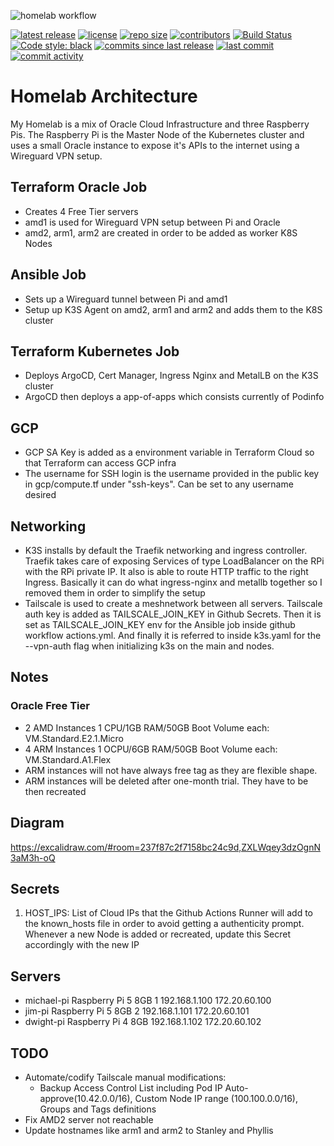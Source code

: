 ![homelab workflow](https://github.com/slashr/homelab/actions/workflows/actions.yml/badge.svg)

[![latest release](https://img.shields.io/github/release/slashr/homelab)](https://github.com/slashr/homelab/releases)
[![license](https://img.shields.io/github/license/slashr/homelab)](https://github.com/slashr/homelab/blob/master/license.txt)
[![repo size](https://img.shields.io/github/repo-size/slashr/homelab)](https://github.com/slashr/homelab)
[![contributors](https://img.shields.io/github/contributors/slashr/homelab)](https://github.com/slashr/homelab/graphs/contributors)
[![Build Status](https://img.shields.io/github/actions/workflow/status/slashr/homelab/ci.yml?branch=master)](https://github.com/slashr/homelab/actions/workflows/ci.yml?query=branch%3Amaster)
[![Code style: black](https://img.shields.io/badge/code%20style-black-000000)](https://github.com/python/black)
[![commits since last release](https://img.shields.io/github/commits-since/slashr/homelab/latest)](https://github.com/slashr/homelab/commits/master)
[![last commit](https://img.shields.io/github/last-commit/slashr/homelab)](https://github.com/slashr/homelab/commits/master)
[![commit activity](https://img.shields.io/github/commit-activity/y/slashr/homelab)](https://github.com/slashr/homelab/commits/master)

# Homelab Architecture

My Homelab is a mix of Oracle Cloud Infrastructure and three Raspberry Pis. The Raspberry Pi is the Master Node of the Kubernetes cluster and uses a small Oracle instance to expose it's APIs to the internet using a Wireguard VPN setup.

## Terraform Oracle Job
- Creates 4 Free Tier servers
- amd1 is used for Wireguard VPN setup between Pi and Oracle
- amd2, arm1, arm2 are created in order to be added as worker K8S Nodes

## Ansible Job
- Sets up a Wireguard tunnel between Pi and amd1
- Setup up K3S Agent on amd2, arm1 and arm2 and adds them to the K8S cluster

## Terraform Kubernetes Job
- Deploys ArgoCD, Cert Manager, Ingress Nginx and MetalLB on the K3S cluster
- ArgoCD then deploys a app-of-apps which consists currently of Podinfo

## GCP
- GCP SA Key is added as a environment variable in Terraform Cloud so that Terraform can access GCP infra
- The username for SSH login is the username provided in the public key in gcp/compute.tf under "ssh-keys". Can be set to any username desired

## Networking
- K3S installs by default the Traefik networking and ingress controller. Traefik takes care of exposing Services of type LoadBalancer on the RPi with the RPi private IP. It also is able to route HTTP traffic to the right Ingress. Basically it can do what ingress-nginx and metallb together so I removed them in order to simplify the setup
- Tailscale is used to create a meshnetwork between all servers. Tailscale auth key is added as TAILSCALE_JOIN_KEY in Github Secrets. Then it is set as TAILSCALE_JOIN_KEY env for the Ansible job inside github workflow actions.yml. And finally it is referred to inside k3s.yaml for the --vpn-auth flag when initializing k3s on the main and nodes.

## Notes
### Oracle Free Tier
- 2 AMD Instances 1 CPU/1GB RAM/50GB Boot Volume each: VM.Standard.E2.1.Micro
- 4 ARM Instances 1 OCPU/6GB RAM/50GB Boot Volume each: VM.Standard.A1.Flex
- ARM instances will not have always free tag as they are flexible shape.
- ARM instances will be deleted after one-month trial. They have to be then recreated

## Diagram
https://excalidraw.com/#room=237f87c2f7158bc24c9d,ZXLWqey3dzOgnN3aM3h-oQ

## Secrets
1. HOST_IPS: List of Cloud IPs that the Github Actions Runner will add to the known_hosts file in order to avoid getting a authenticity prompt. Whenever a new Node is added or recreated, update this Secret accordingly with the new IP

## Servers
- michael-pi        Raspberry Pi 5 8GB 1    192.168.1.100      172.20.60.100
- jim-pi            Raspberry Pi 5 8GB 2    192.168.1.101      172.20.60.101 
- dwight-pi         Raspberry Pi 4 8GB      192.168.1.102      172.20.60.102

## TODO
- Automate/codify Tailscale manual modifications:
  - Backup Access Control List including Pod IP Auto-approve(10.42.0.0/16), Custom Node IP range (100.100.0.0/16), Groups and Tags definitions
- Fix AMD2 server not reachable
- Update hostnames like arm1 and arm2 to Stanley and Phyllis
